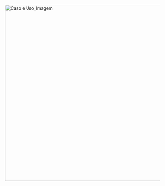 <img width="842" height="573" alt="Caso e Uso_Imagem" src="https://github.com/user-attachments/assets/b673d140-9ebf-4aac-8635-1f78cfdb4ba6" />
